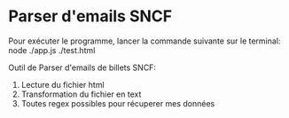 # Parser d'emails SNCF

Pour exécuter le programme, lancer la commande suivante sur le terminal:
node ./app.js ./test.html

Outil de Parser d'emails de billets SNCF:

1. Lecture du fichier html
2. Transformation du fichier en text
3. Toutes regex possibles pour récuperer mes données
